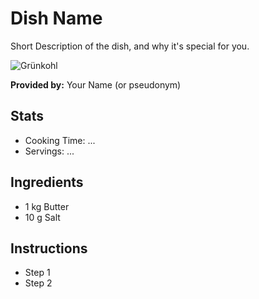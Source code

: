 # Dish Name
Short Description of the dish, and why it's special for you.

![Grünkohl](../img/Grünkohl.jpg)

**Provided by:** Your Name (or pseudonym)

## Stats
- Cooking Time: ...
- Servings: ...

## Ingredients
- 1 kg Butter 
- 10 g Salt

## Instructions
- Step 1
- Step 2
